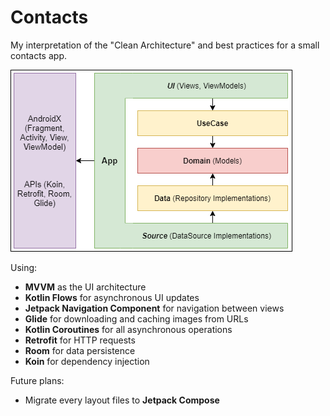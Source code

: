 # Contacts

My interpretation of the "Clean Architecture" and best practices for a small contacts app.

![app architecture](architecture.png)

Using:
- **MVVM** as the UI architecture
- **Kotlin Flows** for asynchronous UI updates
- **Jetpack Navigation Component** for navigation between views
- **Glide** for downloading and caching images from URLs
- **Kotlin Coroutines** for all asynchronous operations
- **Retrofit** for HTTP requests
- **Room** for data persistence
- **Koin** for dependency injection


Future plans:
- Migrate every layout files to **Jetpack Compose**